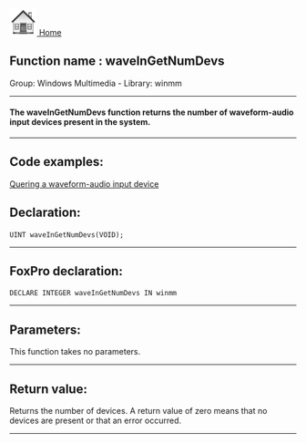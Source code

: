 [<img src="../../images/home.png"> Home ](https://github.com/VFPX/Win32API)  

## Function name : waveInGetNumDevs
Group: Windows Multimedia - Library: winmm    
***  


#### The waveInGetNumDevs function returns the number of waveform-audio input devices present in the system.
***  


## Code examples:
[Quering a waveform-audio input device](../../samples/sample_366.md)  

## Declaration:
```foxpro  
UINT waveInGetNumDevs(VOID);  
```  
***  


## FoxPro declaration:
```foxpro  
DECLARE INTEGER waveInGetNumDevs IN winmm  
```  
***  


## Parameters:
This function takes no parameters.  
***  


## Return value:
Returns the number of devices. A return value of zero means that no devices are present or that an error occurred.  
***  

